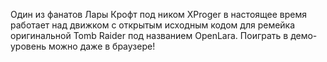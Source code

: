 Один из фанатов Лары Крофт под ником XProger в настоящее время работает над движком с открытым исходным кодом для ремейка оригинальной Tomb Raider под названием OpenLara. Поиграть в демо-уровень можно даже в браузере!